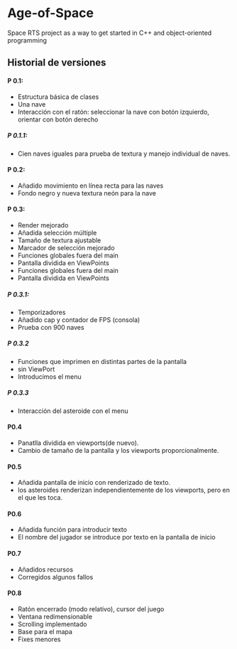 # Age-of-Space

Space RTS project as a way to get started in C++ and object-oriented programming

## Historial de versiones

#### P 0.1:
- Estructura básica de clases
- Una nave
- Interacción con el ratón: seleccionar la nave con botón izquierdo, orientar con botón derecho

##### P 0.1.1:
- Cien naves iguales para prueba de textura y manejo individual de naves.

#### P 0.2:
- Añadido movimiento en línea recta para las naves
- Fondo negro y nueva textura neón para la nave


#### P 0.3:
- Render mejorado
- Añadida selección múltiple
- Tamaño de textura ajustable
- Marcador de selección mejorado
- Funciones globales fuera del main
- Pantalla dividida en ViewPoints
- Funciones globales fuera del main
- Pantalla dividida en ViewPoints

##### P 0.3.1:
- Temporizadores
- Añadido cap y contador de FPS (consola)
- Prueba con 900 naves

##### P 0.3.2
- Funciones que imprimen en distintas partes de la pantalla
- sin ViewPort
- Introducimos el menu

##### P 0.3.3
- Interacción del asteroide con el menu

#### P0.4
- Panatlla dividida en viewports(de nuevo).
- Cambio de tamaño de la pantalla y los viewports proporcionalmente.

#### P0.5
- Añadida pantalla de inicio con renderizado de texto.
- los asteroides renderizan independientemente de los viewports, pero en el que les toca.

#### P0.6
- Añadida función para introducir texto
- El nombre del jugador se introduce por texto en la pantalla de inicio

#### P0.7
- Añadidos recursos
- Corregidos algunos fallos

#### P0.8
- Ratón encerrado (modo relativo), cursor del juego
- Ventana redimensionable
- Scrolling implementado
- Base para el mapa
- Fixes menores
